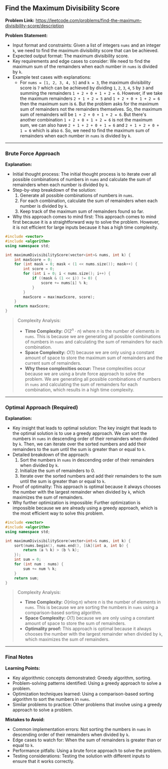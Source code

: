 ## Find the Maximum Divisibility Score

**Problem Link:** https://leetcode.com/problems/find-the-maximum-divisibility-score/description

**Problem Statement:**
- Input format and constraints: Given a list of integers `nums` and an integer `k`, we need to find the maximum divisibility score that can be achieved.
- Expected output format: The maximum divisibility score.
- Key requirements and edge cases to consider: We need to find the maximum sum of the remainders when each number in `nums` is divided by `k`.
- Example test cases with explanations: 
    - For `nums = [1, 2, 3, 4, 5]` and `k = 3`, the maximum divisibility score is `7` which can be achieved by dividing `1`, `2`, `3`, `4`, `5` by `3` and summing the remainders `1 + 2 + 0 + 1 + 2 = 6`. However, if we take the maximum remainders `2 + 1 + 2 = 5` and `1 + 2 + 0 + 1 + 2 = 6` then the maximum sum is `6`. But the problem asks for the maximum sum of remainders not the remainders themselves. So, the maximum sum of remainders will be `1 + 2 + 0 + 1 + 2 = 6`. But there's another combination `1 + 2 + 0 + 1 + 2 = 6` is not the maximum sum, we can also have `2 + 1 + 2 + 0 + 1 = 6` and `2 + 1 + 2 + 0 + 1 = 6` which is also `6`. So, we need to find the maximum sum of remainders when each number in `nums` is divided by `k`.


---

### Brute Force Approach

**Explanation:**
- Initial thought process: The initial thought process is to iterate over all possible combinations of numbers in `nums` and calculate the sum of remainders when each number is divided by `k`.
- Step-by-step breakdown of the solution: 
    1. Generate all possible combinations of numbers in `nums`.
    2. For each combination, calculate the sum of remainders when each number is divided by `k`.
    3. Keep track of the maximum sum of remainders found so far.
- Why this approach comes to mind first: This approach comes to mind first because it is a straightforward way to solve the problem. However, it is not efficient for large inputs because it has a high time complexity.

```cpp
#include <vector>
#include <algorithm>
using namespace std;

int maximumDivisibilityScore(vector<int>& nums, int k) {
    int maxScore = 0;
    for (int mask = 0; mask < (1 << nums.size()); mask++) {
        int score = 0;
        for (int i = 0; i < nums.size(); i++) {
            if ((mask & (1 << i)) != 0) {
                score += nums[i] % k;
            }
        }
        maxScore = max(maxScore, score);
    }
    return maxScore;
}
```

> Complexity Analysis:
> - **Time Complexity:** $O(2^n \cdot n)$ where $n$ is the number of elements in `nums`. This is because we are generating all possible combinations of numbers in `nums` and calculating the sum of remainders for each combination.
> - **Space Complexity:** $O(1)$ because we are only using a constant amount of space to store the maximum sum of remainders and the current sum of remainders.
> - **Why these complexities occur:** These complexities occur because we are using a brute force approach to solve the problem. We are generating all possible combinations of numbers in `nums` and calculating the sum of remainders for each combination, which results in a high time complexity.

---

### Optimal Approach (Required)

**Explanation:**
- Key insight that leads to optimal solution: The key insight that leads to the optimal solution is to use a greedy approach. We can sort the numbers in `nums` in descending order of their remainders when divided by `k`. Then, we can iterate over the sorted numbers and add their remainders to the sum until the sum is greater than or equal to `k`.
- Detailed breakdown of the approach: 
    1. Sort the numbers in `nums` in descending order of their remainders when divided by `k`.
    2. Initialize the sum of remainders to 0.
    3. Iterate over the sorted numbers and add their remainders to the sum until the sum is greater than or equal to `k`.
- Proof of optimality: This approach is optimal because it always chooses the number with the largest remainder when divided by `k`, which maximizes the sum of remainders.
- Why further optimization is impossible: Further optimization is impossible because we are already using a greedy approach, which is the most efficient way to solve this problem.

```cpp
#include <vector>
#include <algorithm>
using namespace std;

int maximumDivisibilityScore(vector<int>& nums, int k) {
    sort(nums.begin(), nums.end(), [&k](int a, int b) {
        return (a % k) > (b % k);
    });
    int sum = 0;
    for (int num : nums) {
        sum += num % k;
    }
    return sum;
}
```

> Complexity Analysis:
> - **Time Complexity:** $O(n \log n)$ where $n$ is the number of elements in `nums`. This is because we are sorting the numbers in `nums` using a comparison-based sorting algorithm.
> - **Space Complexity:** $O(1)$ because we are only using a constant amount of space to store the sum of remainders.
> - **Optimality proof:** This approach is optimal because it always chooses the number with the largest remainder when divided by `k`, which maximizes the sum of remainders.

---

### Final Notes

**Learning Points:**
- Key algorithmic concepts demonstrated: Greedy algorithm, sorting.
- Problem-solving patterns identified: Using a greedy approach to solve a problem.
- Optimization techniques learned: Using a comparison-based sorting algorithm to sort the numbers in `nums`.
- Similar problems to practice: Other problems that involve using a greedy approach to solve a problem.

**Mistakes to Avoid:**
- Common implementation errors: Not sorting the numbers in `nums` in descending order of their remainders when divided by `k`.
- Edge cases to watch for: When the sum of remainders is greater than or equal to `k`.
- Performance pitfalls: Using a brute force approach to solve the problem.
- Testing considerations: Testing the solution with different inputs to ensure that it works correctly.